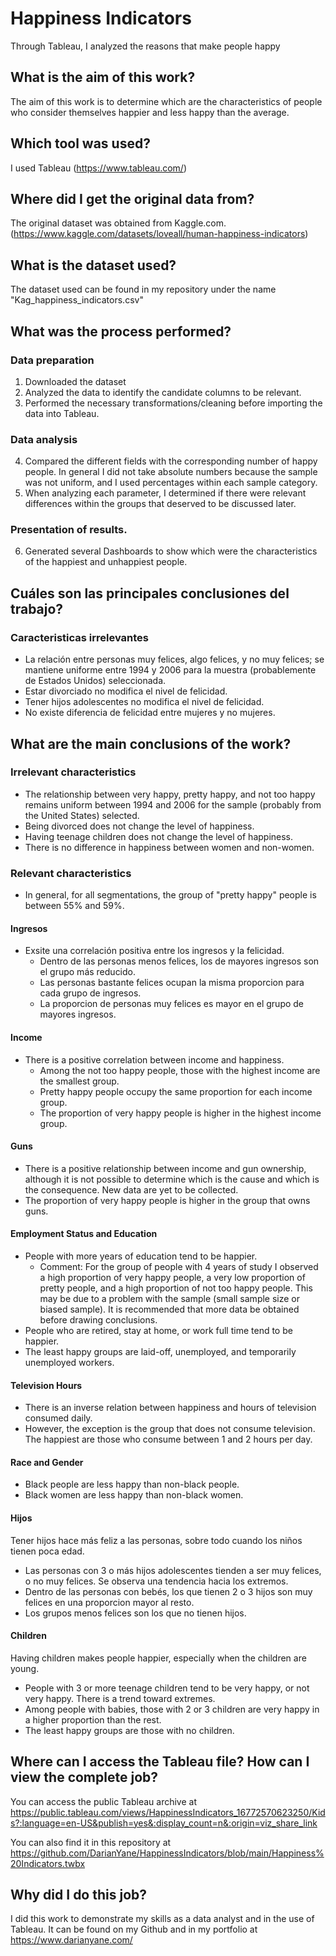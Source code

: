 # Happiness Indicators
Through Tableau, I analyzed the reasons that make people happy

## What is the aim of this work?

The aim of this work is to determine which are the characteristics of people who consider themselves happier and less happy than the average.

## Which tool was used?

I used Tableau (https://www.tableau.com/)

## Where did I get the original data from?

The original dataset was obtained from Kaggle.com.
(https://www.kaggle.com/datasets/loveall/human-happiness-indicators)

## What is the dataset used?
The dataset used can be found in my repository under the name "Kag_happiness_indicators.csv"

## What was the process performed?
### Data preparation
1) Downloaded the dataset
2) Analyzed the data to identify the candidate columns to be relevant.
3) Performed the necessary transformations/cleaning before importing the data into Tableau.

### Data analysis
4) Compared the different fields with the corresponding number of happy people. In general I did not take absolute numbers because the sample was not uniform, and I used percentages within each sample category.
5) When analyzing each parameter, I determined if there were relevant differences within the groups that deserved to be discussed later.

### Presentation of results.
6) Generated several Dashboards to show which were the characteristics of the happiest and unhappiest people.

## Cuáles son las principales conclusiones del trabajo?
### Caracteristicas irrelevantes
- La relación entre personas muy felices, algo felices, y no muy felices; se mantiene uniforme entre 1994 y 2006 para la muestra (probablemente de Estados Unidos) seleccionada.
- Estar divorciado no modifica el nivel de felicidad.
- Tener hijos adolescentes no modifica el nivel de felicidad.
- No existe diferencia de felicidad entre mujeres y no mujeres.

## What are the main conclusions of the work?
### Irrelevant characteristics
- The relationship between very happy, pretty happy, and not too happy remains uniform between 1994 and 2006 for the sample (probably from the United States) selected.
- Being divorced does not change the level of happiness.
- Having teenage children does not change the level of happiness.
- There is no difference in happiness between women and non-women.

### Relevant characteristics
- In general, for all segmentations, the group of "pretty happy" people is between 55% and 59%.

#### Ingresos
- Exsite una correlación positiva entre los ingresos y la felicidad.
  - Dentro de las personas menos felices, los de mayores ingresos son el grupo más reducido.
  - Las personas bastante felices ocupan la misma proporcion para cada grupo de ingresos.
  - La proporcion de personas muy felices es mayor en el grupo de mayores ingresos.
  
#### Income
- There is a positive correlation between income and happiness.
  - Among the not too happy people, those with the highest income are the smallest group.
  - Pretty happy people occupy the same proportion for each income group.
  - The proportion of very happy people is higher in the highest income group.

#### Guns
- There is a positive relationship between income and gun ownership, although it is not possible to determine which is the cause and which is the consequence. New data are yet to be collected.
- The proportion of very happy people is higher in the group that owns guns.

#### Employment Status and Education
- People with more years of education tend to be happier.
  - Comment: For the group of people with 4 years of study I observed a high proportion of very happy people, a very low proportion of pretty people, and a high proportion of not too happy people. This may be due to a problem with the sample (small sample size or biased sample). It is recommended that more data be obtained before drawing conclusions.
 - People who are retired, stay at home, or work full time tend to be happier.
 - The least happy groups are laid-off, unemployed, and temporarily unemployed workers.

#### Television Hours
- There is an inverse relation between happiness and hours of television consumed daily.
- However, the exception is the group that does not consume television. The happiest are those who consume between 1 and 2 hours per day.

#### Race and Gender
- Black people are less happy than non-black people.
- Black women are less happy than non-black women.

#### Hijos
Tener hijos hace más feliz a las personas, sobre todo cuando los niños tienen poca edad.
- Las personas con 3 o más hijos adolescentes tienden a ser muy felices, o no muy felices. Se observa una tendencia hacia los extremos.
- Dentro de las personas con bebés, los que tienen 2 o 3 hijos son muy felices en una proporcion mayor al resto.
- Los grupos menos felices son los que no tienen hijos.

#### Children
Having children makes people happier, especially when the children are young.
- People with 3 or more teenage children tend to be very happy, or not very happy. There is a trend toward extremes.
- Among people with babies, those with 2 or 3 children are very happy in a higher proportion than the rest.
- The least happy groups are those with no children.

## Where can I access the Tableau file? How can I view the complete job?

You can access the public Tableau archive at https://public.tableau.com/views/HappinessIndicators_16772570623250/Kids?:language=en-US&publish=yes&:display_count=n&:origin=viz_share_link

You can also find it in this repository at https://github.com/DarianYane/HappinessIndicators/blob/main/Happiness%20Indicators.twbx

## Why did I do this job?
I did this work to demonstrate my skills as a data analyst and in the use of Tableau. It can be found on my Github and in my portfolio at https://www.darianyane.com/
